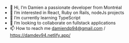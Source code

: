- 👋 Hi, I’m Damien a passionate developer from Montréal
- 👀 I’m interested in React, Ruby on Rails, nodeJs projects
- 🌱 I’m currently learning TypeScript
- 💞️ I’m looking to collaborate on fullstack applications
- 📫 How to reach me damiendp94@gmail.com / https://damdev94.netlify.app/
